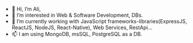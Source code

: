 - 👋 Hi, I’m Ali,
- 👀 I’m interested in Web & Software Development, DBs.
- 🌱 I’m currently working with JavaScript frameworks-libraries(ExpressJS, ReactJS, NodeJS, React-Native), Web Services, RestApi...
- 📫 I am using  MongoDB, msSQL, PostgreSQL as a DB.
